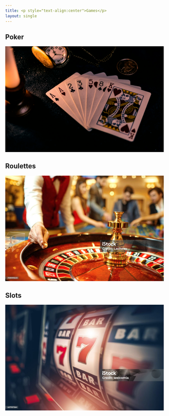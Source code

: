 ```yaml
--- 
title: <p style="text-align:center">Games</p>
layout: single 
---
```


## Poker
![Poker](/assets/images/poker.jpg)
## Roulettes
![Roulette](/assets/images/roulette1.jpg)
## Slots
![Slots](/assets/images/slots.jpg)
